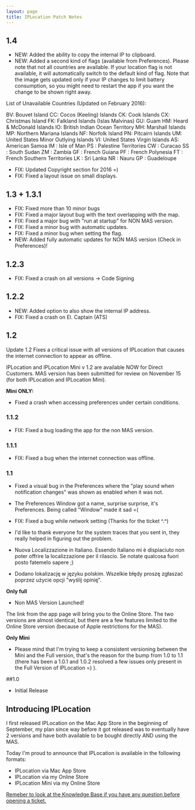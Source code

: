 ```yaml
---
layout: page
title: IPLocation Patch Notes
---
```


## 1.4

- NEW: Added the ability to copy the internal IP to clipboard.
- NEW: Added a second kind of flags (available from Preferences). Please note that not all countries are available. If your location flag is not available, it will automatically switch to the default kind of flag. Note that the image gets updated only if your IP changes to limit battery consumption, so you might need to restart the app if you want the change to be shown right away.

List of Unavailable Countries (Updated on February 2016):

BV: Bouvet Island
CC: Cocos (Keeling) Islands
CK: Cook Islands
CX: Christmas Island
FK: Falkland Islands (Islas Malvinas)
GU: Guam
HM: Heard & McDonald Islands 
IO: British Indian Ocean Territory
MH: Marshall Islands
MP: Northern Mariana Islands
NF: Norfolk Island
PN: Pitcairn Islands
UM: United States Minor Outlying Islands
VI: United States Virgin Islands
AS: American Samoa
IM : Isle of Man
PS : Palestine Territories 
CW : Curacao
SS : South Sudan
ZM : Zambia
GF : French Guiana
PF : French Polynesia
FT : French Southern Territories
LK : Sri Lanka
NR : Nauru
GP : Guadeloupe

- FIX: Updated Copyright section for 2016 =)
- FIX: Fixed a layout issue on small displays.

## 1.3 + 1.3.1

- FIX: Fixed more than 10 minor bugs
- FIX: Fixed a major layout bug with the text overlapping with the map.
- FIX: Fixed a major bug with "run at startup" for NON MAS version.
- FIX: Fixed a minor bug with automatic updates.
- FIX: Fixed a minor bug when setting the flag.
- NEW: Added fully automatic updates for NON MAS version (Check in Preferences)!

## 1.2.3

- FIX: Fixed a crash on all versions -\> Code Signing


## 1.2.2

- NEW: Added option to also show the internal IP address.  
- FIX: Fixed a crash on El. Captain (ATS)

## 1.2


Update 1.2 Fixes a critical issue with all versions of IPLocation that causes the internet connection to appear as offline.

IPLocation and IPLocation Mini v 1.2 are available NOW for Direct Customers. MAS version has been submitted for review on November 15 (for both IPLocation and IPLocation Mini).

**Mini ONLY:**  

- Fixed a crash when accessing preferences under certain conditions.

### 1.1.2

- FIX: Fixed a bug loading the app for the non MAS version.

### 1.1.1

- FIX: Fixed a bug when the internet connection was offline.

### 1.1

- Fixed a visual bug in the Preferences where the "play sound when notification changes" was shown as enabled when it was not.  
- The Preferences Window got a name, surprise surprise, it's Preferences. Being called "Window" made it sad =(  
- FIX: Fixed a bug while network setting (Thanks for the ticket ^.^)  
- I'd like to thank everyone for the system traces that you sent in, they really helped in figuring out the problem.

- Nuova Localizzazione in Italiano. Essendo Italiano mi è dispiaciuto non poter offrire la localizzazione per il rilascio. Se notate qualcosa fuori posto fatemelo sapere ;)  
- Dodano lokalizację w języku polskim. Wszelkie błędy proszę zgłaszać poprzez użycie opcji "wyślij opinię".

**Only full**  

- Non MAS Version Launched! 
  
The link from the app page will bring you to the Online Store. The two versions are almost identical, but there are a few features limited to the Online Store version (because of Apple restrictions for the MAS).  

**Only Mini**  

- Please mind that I'm trying to keep a consistent versioning between the Mini and the Full version, that's the reason for the bump from 1.0 to 1.1 (there has been a 1.0.1 and 1.0.2 resolved a few issues only present in the Full Version of IPLocation =) ).


##1.0

- Initial Release

## Introducing IPLocation

I first released IPLocation on the Mac App Store in the beginning of September, my plan since way before it got released was to eventually have 2 versions and have both available to be bought directly AND using the MAS.

Today I'm proud to announce that IPLocation is available in the following formats:  

- IPLocation via Mac App Store  
- IPLocation via my Online Store  
- IPLocation Mini via my Online Store  

[Remeber to look at the Knowledge Base if you have any question before opening a ticket.](/support)
